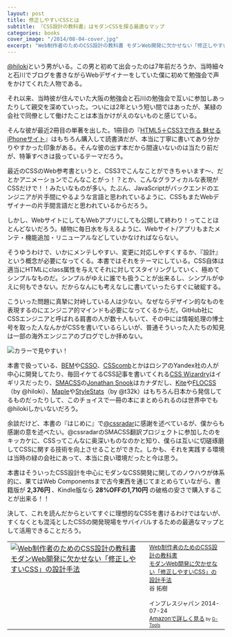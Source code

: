 ```yaml
---
layout: post
title: 修正しやすいCSSとは
subtitle: 『CSS設計の教科書』はモダンCSSを探る最適なマップ
categories: books
cover_image: "/2014/08-04-cover.jpg"
excerpt: "Web制作者のためのCSS設計の教科書 モダンWeb開発に欠かせない「修正しやすいCSS」の設計手法"
---
```


[@hiloki](https://twitter.com/hiloki)という男がいる。この男と初めて出会ったのは7年前だろうか、当時細々と石川でブログを書きながらWebデザイナーをしていた僕に初めて勉強会で声をかけてくれた人物である。

それ以来、当時彼が住んでいた大阪の勉強会と石川の勉強会で互いに参加しあったりして親交を深めていった。ついには2年という短い間ではあったが、某緑の会社で同僚として働けたことは本当かけがえのないものと感じている。

そんな彼が最近2冊目の単著を出した。1冊目の『[HTML5＋CSS3で作る 魅せるiPhoneサイト](http://www.amazon.co.jp/HTML5%EF%BC%8BCSS3%E3%81%A7%E4%BD%9C%E3%82%8B-%E9%AD%85%E3%81%9B%E3%82%8BiPhone%E3%82%B5%E3%82%A4%E3%83%88-iPhone-iPad-touch%E5%AF%BE%E5%BF%9C/dp/4899772750%3FSubscriptionId%3D15SMZCTB9V8NGR2TW082%26tag%3Dwarikiru-22%26linkCode%3Dxm2%26camp%3D2025%26creative%3D165953%26creativeASIN%3D4899772750)』はもちろん購入して読書済だが、本当に丁寧に書いてあり分かりやすかった印象がある。そんな彼の出す本だから間違いないのは当たり前だが、特筆すべきは扱っているテーマだろう。

最近のCSSのWeb参考書というと、CSS3でこんなことができちゃいます〜、だとかアニメーションでこんなことがっ！？とか、こんなグラフィカルな表現がCSSだけで！！みたいなものが多い。たぶん、JavaScriptがバックエンドのエンジニアが片手間にやるような言語と思われているように、CSSもまたWebデザイナーの片手間言語だと思われているからだろう。

しかし、WebサイトにしてもWebアプリにしても公開して終わり！ってことほとんどないだろう。植物に毎日水を与えるように、Webサイト/アプリもまたメンテ・機能追加・リニューアルなどしていかなければならない。

そうゆうわけで、いかにメンテしやすい、変更に対応しやすくするか、『設計』という概念が必要になってくる。本書ではそれをテーマにしている。CSS自体は適当にHTMLにclass属性を与えてそれに対してスタイリングしていく、極めてシンプルなものだ。シンプルがゆえに誰でも扱うことが出来るし、シンプルがゆえに何もできない。だからなんにも考えなしに書いていったらすぐに破綻する。

こういった問題に真摯に対峙している人は少ない。なぜならデザイン的なものを表現するのにエンジニア的マインドも必要になってくるからだ。GitHub社にCSSエンジニアと呼ばれる肩書の人が数十人もいて、その中には情報処理の博士号を取った人なんかがCSSを書いているらしいが、普通そういった人たちの知見は一部の海外エンジニアのブログでしか拝めない。

![カラーで見やすい！](/mol/images/2014/08-04-fig01.jpg)

本書で扱っている、[BEM](http://bem.info/)や[CSSO](http://css.github.io/csso/)、[CSScomb](http://csscomb.com/)とかはロシアのYandex社の人が中心に開発してたり、毎回イケてるCSS記事を書いてくれる[CSS Wizardry](http://csswizardry.com/)はイギリスだったり、[SMACSS](https://smacss.com/ja)の[Jonathan Snook](http://snook.ca/)はカナダだし、[Kite](https://github.com/hiloki/kitecss)や[FLOCSS](https://github.com/hiloki/flocss)（by @hiloki）、[Maple](https://github.com/t32k/maple)や[StyleStats](https://github.com/t32k/stylestats)（by @t32k）はもちろん日本から発信してるものだったりして、このチョイスで一冊の本にまとめられるのは世界中でも@hilokiしかいないだろう。

余談だけど、本書の『はじめに』で[@cssradar](https://twitter.com/cssradar)に感謝を述べているが、僕からも感謝の意を述べたい。@cssradarのSMACSS翻訳プロジェクトに参加したのをキッカケに、CSSってこんなに奥深いものなのかと知り、僕らは互いに切磋琢磨してCSSに関する技術を向上させることができた。しかも、それを実践する環境は当時の緑の会社にあって、本当に良い環境だったと今は思う。

本書はそういったCSS設計を中心にモダンなCSS開発に関してのノウハウが体系的に、果てはWeb Componentsまで古今東西を通じてまとめらていながら、書籍版が __2,376円__ 、Kindle版なら __28%OFFの1,710円__ の破格の安さで購入することが出来る！！

決して、これを読んだからといてすぐに理想的なCSSを書けるわけではないが、すくなくとも混沌としたCSSの開発現場をサバイバルするための最適なマップとして活用できることだろう。


<table  border="0" cellpadding="5"><tr><td valign="top"><a href="http://www.amazon.co.jp/Web%E5%88%B6%E4%BD%9C%E8%80%85%E3%81%AE%E3%81%9F%E3%82%81%E3%81%AECSS%E8%A8%AD%E8%A8%88%E3%81%AE%E6%95%99%E7%A7%91%E6%9B%B8-%E3%83%A2%E3%83%80%E3%83%B3Web%E9%96%8B%E7%99%BA%E3%81%AB%E6%AC%A0%E3%81%8B%E3%81%9B%E3%81%AA%E3%81%84%E3%80%8C%E4%BF%AE%E6%AD%A3%E3%81%97%E3%82%84%E3%81%99%E3%81%84CSS%E3%80%8D%E3%81%AE%E8%A8%AD%E8%A8%88%E6%89%8B%E6%B3%95-%E8%B0%B7-%E6%8B%93%E6%A8%B9/dp/4844336355%3FSubscriptionId%3D15SMZCTB9V8NGR2TW082%26tag%3Dwarikiru-22%26linkCode%3Dxm2%26camp%3D2025%26creative%3D165953%26creativeASIN%3D4844336355" target="_blank"><img src="http://ecx.images-amazon.com/images/I/51rsbQOrZ0L._SL160_.jpg" border="0" alt="Web制作者のためのCSS設計の教科書 モダンWeb開発に欠かせない「修正しやすいCSS」の設計手法" /></a></td><td valign="top"><font size="-1"><a href="http://www.amazon.co.jp/Web%E5%88%B6%E4%BD%9C%E8%80%85%E3%81%AE%E3%81%9F%E3%82%81%E3%81%AECSS%E8%A8%AD%E8%A8%88%E3%81%AE%E6%95%99%E7%A7%91%E6%9B%B8-%E3%83%A2%E3%83%80%E3%83%B3Web%E9%96%8B%E7%99%BA%E3%81%AB%E6%AC%A0%E3%81%8B%E3%81%9B%E3%81%AA%E3%81%84%E3%80%8C%E4%BF%AE%E6%AD%A3%E3%81%97%E3%82%84%E3%81%99%E3%81%84CSS%E3%80%8D%E3%81%AE%E8%A8%AD%E8%A8%88%E6%89%8B%E6%B3%95-%E8%B0%B7-%E6%8B%93%E6%A8%B9/dp/4844336355%3FSubscriptionId%3D15SMZCTB9V8NGR2TW082%26tag%3Dwarikiru-22%26linkCode%3Dxm2%26camp%3D2025%26creative%3D165953%26creativeASIN%3D4844336355" target="_blank">Web制作者のためのCSS設計の教科書<br>モダンWeb開発に欠かせない「修正しやすいCSS」の設計手法</a><img src="http://www.assoc-amazon.jp/e/ir?t=warikiru-22&l=ur2&o=9" width="1" height="1" style="border: none;" alt="" /><br />谷 拓樹 <br /><br />インプレスジャパン  2014-07-24<br /><a href="http://www.amazon.co.jp/Web%E5%88%B6%E4%BD%9C%E8%80%85%E3%81%AE%E3%81%9F%E3%82%81%E3%81%AECSS%E8%A8%AD%E8%A8%88%E3%81%AE%E6%95%99%E7%A7%91%E6%9B%B8-%E3%83%A2%E3%83%80%E3%83%B3Web%E9%96%8B%E7%99%BA%E3%81%AB%E6%AC%A0%E3%81%8B%E3%81%9B%E3%81%AA%E3%81%84%E3%80%8C%E4%BF%AE%E6%AD%A3%E3%81%97%E3%82%84%E3%81%99%E3%81%84CSS%E3%80%8D%E3%81%AE%E8%A8%AD%E8%A8%88%E6%89%8B%E6%B3%95-%E8%B0%B7-%E6%8B%93%E6%A8%B9/dp/4844336355%3FSubscriptionId%3D15SMZCTB9V8NGR2TW082%26tag%3Dwarikiru-22%26linkCode%3Dxm2%26camp%3D2025%26creative%3D165953%26creativeASIN%3D4844336355" target="_blank">Amazonで詳しく見る</a></font><font size="-2"> by <a href="http://www.goodpic.com/mt/aws/index.html" >G-Tools</a></font></td></tr></table>

